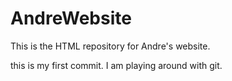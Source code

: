 # AndreWebsite
This is the HTML repository for Andre's website.

this is my first commit. I am playing around with git.